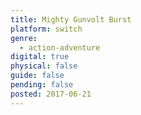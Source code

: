```yaml
---
title: Mighty Gunvolt Burst
platform: switch
genre:
  - action-adventure
digital: true
physical: false
guide: false
pending: false
posted: 2017-06-21
---
```

